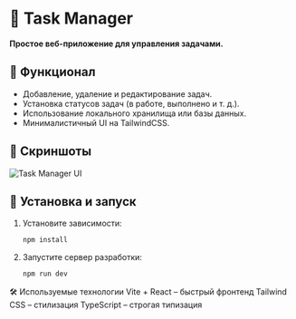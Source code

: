 # 📝 Task Manager

**Простое веб-приложение для управления задачами.**

## 🚀 Функционал
- Добавление, удаление и редактирование задач.
- Установка статусов задач (в работе, выполнено и т. д.).
- Использование локального хранилища или базы данных.
- Минималистичный UI на TailwindCSS.

## 📸 Скриншоты
![Task Manager UI]([![2025-02-27-201555201.png](https://i.postimg.cc/j2GPb9kJ/2025-02-27-201555201.png)](https://postimg.cc/dZjLRWFq))

## 🔧 Установка и запуск

1. Установите зависимости:
   ```sh
   npm install
   
2. Запустите сервер разработки:
   ```sh
   npm run dev

🛠️ Используемые технологии
Vite + React – быстрый фронтенд
Tailwind CSS – стилизация
TypeScript – строгая типизация
